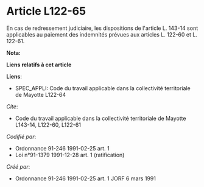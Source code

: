 # Article L122-65

En cas de redressement judiciaire, les dispositions de l'article L. 143-14 sont applicables au paiement des indemnités
prévues aux articles L. 122-60 et L. 122-61.

**Nota:**



**Liens relatifs à cet article**

**Liens**:

  - SPEC_APPLI: Code du travail applicable dans la collectivité territoriale de Mayotte L122-64

_Cite_:

  - Code du travail applicable dans la collectivité territoriale de Mayotte L143-14, L122-60, L122-61

_Codifié par_:

  - Ordonnance 91-246 1991-02-25 art. 1
  - Loi n°91-1379 1991-12-28 art. 1 (ratification)

_Créé par_:

  - Ordonnance 91-246 1991-02-25 art. 1 JORF 6 mars 1991
